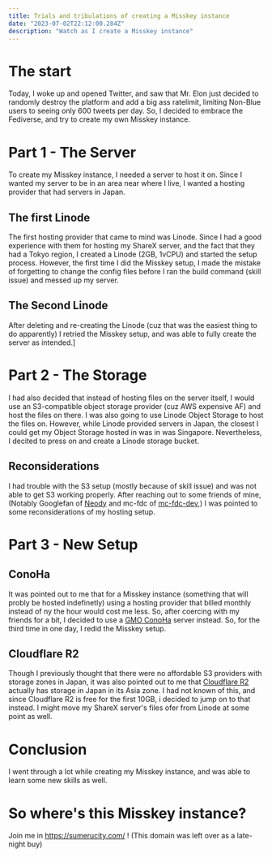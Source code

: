 ```yaml
---
title: Trials and tribulations of creating a Misskey instance
date: "2023-07-02T22:12:00.284Z"
description: "Watch as I create a Misskey instance"
---
```


# The start
Today, I woke up and opened Twitter, and saw that Mr. Elon just decided to randomly destroy the platform and add a big ass ratelimit, limiting Non-Blue users to seeing only 600 tweets per day. So, I decided to embrace the Fediverse, and try to create my own Misskey instance.

# Part 1 - The Server
To create my Misskey instance, I needed a server to host it on. Since I wanted my server to be in an area near where I live, I wanted a hosting provider that had servers in Japan.

## The first Linode
The first hosting provider that came to mind was Linode. Since I had a good experience with them for hosting my ShareX server, and the fact that they had a Tokyo region, I created a Linode (2GB, 1vCPU) and started the setup process. However, the first time I did the Misskey setup, I made the mistake of forgetting to change the config files before I ran the build command (skill issue) and messed up my server.

## The Second Linode
After deleting and re-creating the Linode (cuz that was the easiest thing to do apparently) I retried the Misskey setup, and was able to fully create the server as intended.]

# Part 2 - The Storage
I had also decided that instead of hosting files on the server itself, I would use an S3-compatible object storage provider (cuz AWS expensive AF) and host the files on there. I was also going to use Linode Object Storage to host the files on. However, while Linode provided servers in Japan, the closest I could get my Object Storage hosted in was in was Singapore. Nevertheless, I decited to press on and create a Linode storage bucket.

## Reconsiderations
I had trouble with the S3 setup (mostly because of skill issue) and was not able to get S3 working properly. After reaching out to some friends of mine, (Notably Googlefan of [Neody](https://neody.land) and mc-fdc of [mc-fdc-dev](https://tuna2134.jp),) I was pointed to some reconsiderations of my hosting setup.

# Part 3 - New Setup

## ConoHa
It was pointed out to me that for a Misskey instance (something that will probly be hosted indefinetly) using a hosting provider that billed monthly instead of ny the hour would cost me less. So, after coercing with my friends for a bit, I decided to use a [GMO ConoHa](https://conoha.jp) server instead. So, for the third time in one day, I redid the Misskey setup.

## Cloudflare R2
Though I previously thought that there were no affordable S3 providers with storage zones in Japan, it was also pointed out to me that [Cloudflare R2](https://cloudflare.com/products/r2/) actually has storage in Japan in its Asia zone. I had not known of this, and since Cloudflare R2 is free for the first 10GB, i decided to jump on to that instead. I might move my ShareX server's files ofer from Linode at some point as well.

# Conclusion
I went through a lot while creating my Misskey instance, and was able to learn some new skills as well.

# So where's this Misskey instance?
Join me in https://sumerucity.com/ ! (This domain was left over as a late-night buy)